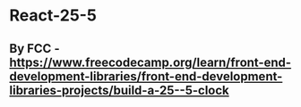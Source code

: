 # React-25-5

## By FCC - https://www.freecodecamp.org/learn/front-end-development-libraries/front-end-development-libraries-projects/build-a-25--5-clock
